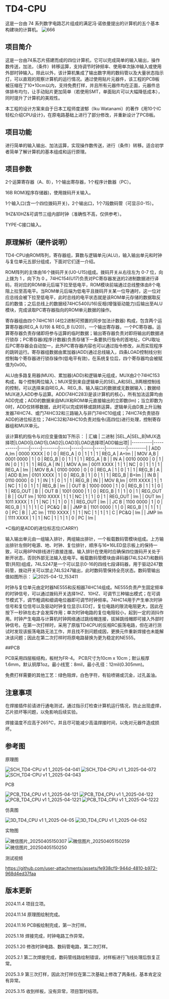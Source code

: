 # TD4-CPU

这是一台由 74 系列数字电路芯片组成的满足冯·诺依曼提出的计算机的五个基本构建块的计算机。
![666](https://github.com/user-attachments/assets/5e9f2b35-b894-4463-9016-49d806b03b48)


## 项目简介

这是一台由74系芯片搭建而成的四位计算机，它可以完成简单的输入输出，操作数传送，加法，（条件）转移运算，支持调节时钟频率、使用单次脉冲输入或使用外部时钟输入。除此以外，该计算机集成了输出数字用的数码管以及大量状态指示灯，可以直观的观察计算机的运行情况。通过使用贴片元器件，该工程的PCB板被压缩在了10*10cm以内，支持免费打样，并且所有元器件均在正面，元器件总体排布均匀，让手动贴片更加简单（若使用SMT，单面贴片可以大幅降低成本），同时提升了计算机的美观性。

本工程的设计方案来自于日本工程师度波郁（Iku Watanami）的著作《用10个IC轻松介绍CPU设计》，在原电路基础上进行了部分修改，并重新设计了PCB板。

## 项目功能

进行简单的输入输出、加法运算，实现操作数传送，进行（条件）转移。适合初学者简单了解计算机的基本组成和运行原理。

## 项目参数

2个运算寄存器（A、B），1个输出寄存器，1个程序计数器（PC）。

16B ROM(程序存储器)，使用拨码开关输入。

1个输入口(含一个四位拨码开关)，2个输出口，1个7段数码管（可显示0-15）。

1HZ&10HZ&可调节三组内部时钟（准确性不高，仅供参考）。

TYPE-C接口输入。

## 原理解析（硬件说明）

TD4-CPU由ROM阵列，寄存器组，算数与逻辑单元(ALU)，输入输出单元和时钟与复位单元五部分组成，下面对它们逐一介绍。

ROM阵列的主体由16个拨码开关(U0-U15)组成。拨码开关从右往左为 0-7 位，向上拨为 1 ，向下为 0 。74HC154(U17)负责对PC寄存器发送的2进制数据进行译码，将对应的ROM单元后端下拉至低电平，ROM模块前端通过总线整体由8个电阻上拉至高电平。当ROM单元后端为低电平且拨码开关某一位导通时，这一位对应总线会被下拉至低电平，此时总线的电平状态就是该ROM单元存储的数据取反后的数值；之后总线上的数据经74HC540(U16)反相(增强驱动能力)后输出至ALU模块，完成读取PC寄存器指向的ROM单元数据的操作。

寄存器组由四个74HC161 (4位2进制可预置的同步加法计数器) 构成，包含两个运算寄存器(REG_A (U19) & REG_B (U20))，一个输出寄存器，一个PC寄存器。运算寄存器负责存储即将参与运算的临时数据；输出寄存器负责对即将输出的数据进行锁存；PC寄存器(程序计数器)负责存储下一条要执行指令的首地址，CPU取址后PC寄存器会自动加一，此外PC寄存器内容也可以通过指令修改，从而实现程序的跳转运行。寄存器组数据由累加器(ADD)通过总线输入，四条LOAD控制线分别控制每个寄存器进行锁存操作(低电平有效)，在系统复位后，四个寄存器均会被赋值为0x00。

ALU由多路复用器(MUX)、累加器(ADD)和逻辑单元组成，MUX由2个74HC153构成，每个控制两位输入；MUX受到来自逻辑单元的SEL_A和SEL_B两根控制线的控制，可以选择来自REG_A、REG_B、输入端口的数据或无数据输入；数据经MUX进入ADD参与运算。ADD(74HC283)是该计算机的核心，所有加法运算均由ADD完成；ADD的数据来自MUX和ROM单元直接输出的立即数(Im)；当立即数为0时，ADD仅转移数据，此时可以完成转移或跳转运算。逻辑单元由D类上升沿触发器74HC74、或门74HC32和三路输入与非门74HC10组成；74HC74负责锁存ADD的进位标志位；74HC32和74HC10负责对指令(高四位)进行处理，控制寄存器组和MUX单元。

该计算机的指令与对应变量值如下所示：
|   汇编   |   二进制   |SEL_A|SEL_B|MUX选择项|LOAD0|LOAD1|LOAD2|LOAD3|LOAD选择项|ADD输出项|
|----------|-----------|-----|-----|--------|-----|-----|-----|-----|----------|---------| 
| ADD A,Im | 0000 XXXX |  0  |  0  |  REG_A |  0  |  1  |  1  |  1  |  REG_A   |   A+Im  |
| MOV A,B  | 0001 0000 |  1  |  0  |  REG_B |  0  |  1  |  1  |  1  |  REG_A   |    B    |
|   IN A   | 0010 0000 |  0  |  1  |   IN   |  0  |  1  |  1  |  1  |  REG_A   |   IN    |
| MOV A,Im | 0011 XXXX |  1  |  1  |   NC   |  0  |  1  |  1  |  1  |  REG_A   |   Im    |
| MOV B,A  | 0100 0000 |  0  |  0  |  REG_A |  1  |  0  |  1  |  1  |  REG_B   |    A    |
| ADD B,Im | 0101 XXXX |  1  |  0  |  REG_B |  1  |  0  |  1  |  1  |  REG_B   |   B+Im  |
|   IN B   | 0110 0000 |  0  |  1  |   IN   |  1  |  0  |  1  |  1  |  REG_B   |   IN    | 
| MOV B,Im | 0111 XXXX |  1  |  1  |   NC   |  1  |  0  |  1  |  1  |  REG_B   |   Im    | 
|   OUT B  | 1000 0000 |  1  |  0  |  REG_B |  1  |  1  |  0  |  1  | REG_OUT  |    B    |
|   OUT B  | 1001 0000 |  1  |  0  |  REG_B |  1  |  1  |  0  |  1  | REG_OUT  |    B    |
|  OUT Im	 | 1010 XXXX |  1  |  1  |   NC   |  1  |  1  |  0  |  1  | REG_OUT  |   Im    | 
|  OUT Im	 | 1011 XXXX |  1  |  1  |   NC   |  1  |  1  |  0  |  1  | REG_OUT  |   Im    |
|   JC B   | 1100 0000 |  1  |  0  |  REG_B |  1  |  1  |  1  |  C  |   PC&Q   |    B    |
|  JMP B   | 1101 0000 |  1  |  0  |  REG_B |  1  |  1  |  1  |  0  |    PC    |    B    |
|   JC Im  | 1110 XXXX |  1  |  1  |   NC   |  1  |  1  |  1  |  C  |   PC&Q   |   Im    |
|  JMP Im  | 1111 XXXX |  1  |  1  |   NC   |  1  |  1  |  1  |  0  |    PC    |   Im    | 

*C指的是ADD的进位标志位(CARRY)

输入输出单元由一组输入排针，两组输出排针，一个板载数码管模块组成。上方输出排针左侧时电源、地、时钟、复位排针，顺序与16*16LED显示板上的保持一致，可以用8PIN排线进行直接连接。输入排针在使用时应确保四位拨码开关处于断开状态，否则外部无法输入低电平。板载数码管模块由译码器(74LS247)和数码管(共阳)组成，74LS247是一个可以显示0-16的四线七段译码器，用于驱动247数码管，拨动开关可以禁止74LS247输出，此时数码管保持全亮状态。数码管输出值如图所示：
![2025-04-12_153411](https://github.com/user-attachments/assets/44d240c3-8ab8-42fa-8a7c-414719c850dd)

时钟与复位单元由定时器NE555和反相器74HC14组成。NE555负责产生固定频率的时钟信号，可以通过拨码开关选择1HZ、10HZ、可调节三种输出模式；在可调节模式下，调节粗调和细调电位器即可调节时钟频率。74HC14用于产生单次时钟信号和复位信号以及驱动时钟复位显示LED灯，复位电路的限流电阻更大，因此在按下一秒钟左右才会发挥作用；单次时钟电路的复位电阻较小，起到一定的消抖作用。时钟产生电路与计算机时钟网络通过跳线帽连接，拔掉跳线帽即可接入外部时钟信号。在第一次打样时，采用了原版TD4CPU的反相RC振荡电路，但在进行测试时发现该振荡电路无法工作，并且找不到问题成因，更换元件重新焊接也未能解决该问题；因此在第二次打样时将原电路替换为更为稳定的NE555。

##PCB

PCB采用四层板结构，板材为FR-4。 PCB尺寸为10cm x 10cm；默认板厚1.6mm，默认铜厚1oz。最小线宽：8mil，最小孔径：12mil(0.305mm)。

免费打样需要的其他工艺：绿色阻焊，白色字符，有铅喷锡或沉金，过孔盖油。 


## 注意事项

在焊接插件前请进行通电测试，通过指示灯检查计算机运行情况，防止出现虚焊，芯片损坏等问题，以免影响后续实验。

焊接温度不应高于265℃，并且尽可能减少高温焊接时间，以免对元器件造成损坏。

## 参考图

原理图

![SCH_TD4-CPU v1 1_2025-04-041](https://github.com/user-attachments/assets/09751efc-cfa3-46d1-bc78-450b53b434a7)
![SCH_TD4-CPU v1 1_2025-04-072](https://github.com/user-attachments/assets/91bc5b03-d747-4e4a-94ae-0f0ae2f20b2d)
![SCH_TD4-CPU v1 1_2025-04-043](https://github.com/user-attachments/assets/1aab0533-a857-489e-bfd1-4be8fd4c6826)

PCB

![PCB_TD4_CPU v1 1_2025-04-121](https://github.com/user-attachments/assets/c3270392-1562-4e8f-a0e9-c66a0fd1068d)
![PCB_TD4_CPU v1 1_2025-04-122](https://github.com/user-attachments/assets/cd3aa48a-8275-4ffd-b9db-1990fda8d670)
![PCB_TD4_CPU v1 1_2025-04-1221](https://github.com/user-attachments/assets/92674e35-ea9b-43f4-9c60-6046755a9f17)
![PCB_TD4_CPU v1 1_2025-04-1222](https://github.com/user-attachments/assets/9f51f5d9-8010-4290-89e1-6a20cff6b1ff)


仿真图

![3D_TD4_CPU v1 1_2025-04-05](https://github.com/user-attachments/assets/fc878042-6e11-4365-ac08-039a254aeec4)
![3D_TD4_CPU v1 1_2025-04-052](https://github.com/user-attachments/assets/645873ea-6514-4e01-886e-396b0138e7ff)


实物图

![微信图片_20250405150307](https://github.com/user-attachments/assets/f5feb81f-9cf6-4a11-9d9b-a06f05859e21)
![微信图片_20250405150259](https://github.com/user-attachments/assets/2d6ae476-23bb-4764-a443-037b0c1a4189)
![微信图片_20250405150250](https://github.com/user-attachments/assets/3f1130c7-2d60-4ddb-9260-767b0a3f5782)

测试视频

https://github.com/user-attachments/assets/fe938cf9-944d-4810-b972-968d4ed37faa

## 版本更新
2024.11.4 项目立项。

2024.11.14 原理图绘制完成。

2024.11.16 PCB板绘制完成，第一次打样。

2025.1.18 焊接完成，时钟电路工作异常。

2025.1.20 修改时钟电路、数码管电路，第二次打样。

2025.2.1 第二次焊接完成，数码管线路绘制错误，对样板进行飞线处理后恢复正常。

2025.3.9 第三次打样，因此次打样仅在第二次基础上修改了两条线，基本肯定没有异常。

2025.3.15 收到样板，没有异常，项目暂时结项。
